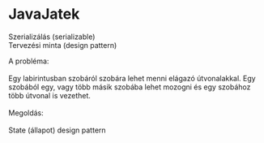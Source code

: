 # JavaJatek

Szerializálás (serializable)<br>
Tervezési minta (design pattern)<br>

A probléma:<br>
<br>
Egy labirintusban szobáról szobára lehet menni elágazó útvonalakkal.
Egy szobából egy, vagy több másik szobába lehet mozogni és egy szobához több útvonal is vezethet.<br>
<br>
Megoldás:<br>
<br>
State (állapot) design pattern
